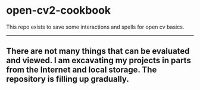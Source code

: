 # open-cv2-cookbook

This repo exists to save some interactions and spells for open cv basics.


----
There are not many things that can be evaluated and viewed. I am excavating my projects in parts from the Internet and local storage. The repository is filling up gradually.
----
